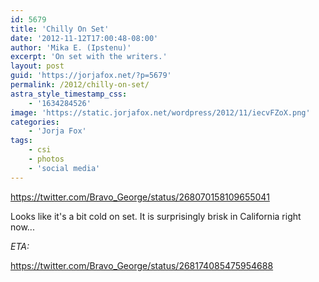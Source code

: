 ```yaml
---
id: 5679
title: 'Chilly On Set'
date: '2012-11-12T17:00:48-08:00'
author: 'Mika E. (Ipstenu)'
excerpt: 'On set with the writers.'
layout: post
guid: 'https://jorjafox.net/?p=5679'
permalink: /2012/chilly-on-set/
astra_style_timestamp_css:
    - '1634284526'
image: 'https://static.jorjafox.net/wordpress/2012/11/iecvFZoX.png'
categories:
    - 'Jorja Fox'
tags:
    - csi
    - photos
    - 'social media'
---
```


https://twitter.com/Bravo_George/status/268070158109655041

Looks like it's a bit cold on set. It is surprisingly brisk in California right now...

<em>ETA:</em>

https://twitter.com/Bravo_George/status/268174085475954688